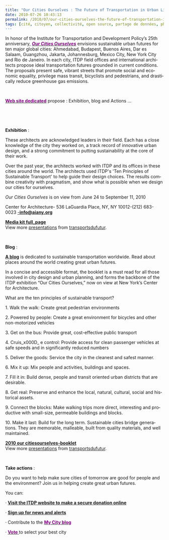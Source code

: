 ```yaml
---
title: "Our Cities Ourselves : The Future of Transportation in Urban Life"
date: 2010-07-26 10:43:13
permalink: /2010/07/our-cities-ourselves-the-future-of-transportation-in-urban-life.html
tags: [cité, citoyen, collectivité, open source, partage de données, philanthropie, Plateforme d'idées]
---
```


<p class="MsoNormal"><span lang="EN">In honor of the Institute for Transportation and Development Policy’s 25th anniversary, <em><strong><span><a href="http://cfa.aiany.org/index.php?section=exhibitions&expid=119"><span><font color="#800080">Our Cities Ourselves</font></span></a></span></strong></em> envisions sustainable urban futures for ten major global cities: Ahmedabad, Budapest, Buenos Aires, Dar es Salaam, Guangzhou, Jakarta, Johannesburg, Mexico City, New York City and Rio de Janeiro. In each city, ITDP field offices and international architects propose ideal transportation futures grounded in current conditions. The proposals present safe, vibrant streets that promote social and economic equality, privilege mass transit, bicyclists and pedestrians, and drastically reduce greenhouse gas emissions.</span><span lang="EN-GB"></span></p> <p class="MsoNormal"><span lang="EN-GB"> </span></p> <p class="MsoNormal"><strong><span lang="EN-GB"><a href="http://www.ourcitiesourselves.org/"><font color="#800080">Web site dedicated</font></a></span></strong><span lang="EN-GB"> propose : Exhibition, blog and Actions ...</span></p> <p class="MsoNormal"><span lang="EN-GB"></span> </p> <p class="MsoNormal"><span lang="EN-GB"> </span></p>  <!--more-->  <p class="MsoNormal"><span lang="EN-GB"> </span></p> <p class="MsoNormal"><strong><span lang="EN-GB">Exhibition</span></strong><span lang="EN-GB"> : </span></p> <p class="MsoNormal"><span lang="EN-GB">These architects are acknowledged leaders in their field. Each has a close knowledge of the city they worked on, a track record of innovative urban design, and a strong commitment to putting sustainability at the core of their work.</span></p> <p class="MsoNormal"><span lang="EN-GB">Over the past year, the architects worked with ITDP and its offices in these cities around the world. The architects used ITDP's 'Ten Principles of Sustainable Transport' to help guide their design choices. The results combine creativity with pragmatism, and show what is possible when we design our cities for ourselves.</span></p> <p class="MsoNormal"><em><span lang="EN-GB">Our Cities Ourselves</span></em><span lang="EN-GB"> is on view from June 24 to </span><span lang="EN-GB">September 11, 2010</span><span lang="EN-GB"></span></p> <p class="MsoNormal"><span lang="EN-GB">Center for Architecture- 536 LaGuardia Place, NY, NY 10012-(212) 683-0023 <a href="mailto:-info@aiany.org">-<strong>info@aiany.org</strong></a></span></p> <div id="__ss_4837197"><strong><a href="http://www.slideshare.net/transportsdufutur/media-kit-fullpage" title="Media kit full_page">Media kit full_page</a></strong>   <div>View more <a href="http://www.slideshare.net/">presentations</a> from <a href="http://www.slideshare.net/transportsdufutur">transportsdufutur</a>.</div></div> <p class="MsoNormal"><span lang="EN-GB"></span> </p> <p class="MsoNormal"><strong><span lang="EN-GB">Blog</span></strong><span lang="EN-GB"> : </span></p> <p class="MsoNormal"><span lang="EN-GB"><strong><a href="http://www.ourcitiesourselves.org/index.php/my_city/detail/our_cities_ourselves_opening/" target="_blank">A blog</a></strong> is dedicated to sustainable transportation worldwide. Read about places around the world creating great urban futures.</span></p> <p class="MsoNormal"><span lang="EN-GB">In a concise and accessible format, the booklet is a must read for all those involved in city design and urban planning, and forms the backbone of the ITDP exhibition “Our Cities Ourselves,” now on view at New York’s Center for Architecture. </span></p> <p class="MsoNormal"><span lang="EN-GB">What are the ten principles of sustainable transport?</span></p> <p class="MsoNormal"><span lang="EN-GB">1. Walk the walk: Create great pedestrian environments</span></p> <p class="MsoNormal"><span lang="EN-GB">2. Powered by people: Create a great environment for bicycles and other non-motorized vehicles</span></p> <p class="MsoNormal"><span lang="EN-GB">3. Get on the bus: Provide great, cost-effective public transport</span></p> <p class="MsoNormal"><span lang="EN-GB">4. Cruis_x000D_
e control: Provide access for clean passenger vehicles at safe speeds and in significantly reduced numbers</span></p> <p class="MsoNormal"><span lang="EN-GB">5. Deliver the goods: Service the city in the cleanest and safest manner.</span></p> <p class="MsoNormal"><span lang="EN-GB">6. Mix it up: Mix people and activities, buildings and spaces.</span></p> <p class="MsoNormal"><span lang="EN-GB">7. Fill it in: Build dense, people and transit oriented urban districts that are desirable. </span></p> <p class="MsoNormal"><span lang="EN-GB">8. Get real: Preserve and enhance the local, natural, cultural, social and historical assets. </span></p> <p class="MsoNormal"><span lang="EN-GB">9. Connect the blocks: Make walking trips more direct, interesting and productive with small-size, permeable buildings and blocks.</span></p> <p class="MsoNormal"><span lang="EN-GB">10. Make it last: Build for the long term. Sustainable cities bridge generations. They are memorable, malleable, built from quality materials, and well maintained.</span></p> <div id="__ss_4837206"><strong><a href="http://www.slideshare.net/transportsdufutur/2010-our-citiesourselvesbooklet" title="2010 our citiesourselves-booklet">2010 our citiesourselves-booklet</a></strong>   <div>View more <a href="http://www.slideshare.net/">presentations</a> from <a href="http://www.slideshare.net/transportsdufutur">transportsdufutur</a>.</div></div> <p class="MsoNormal"> </p> <p class="MsoNormal"><strong><span lang="EN-GB">Take actions </span></strong><span lang="EN-GB">: </span></p> <p class="MsoNormal"><span lang="EN-GB">Do you want to help make sure cities of tomorrow are good for people and the environment? Join us in helping create great urban futures.</span></p> <p class="MsoNormal"><span lang="EN-GB">You can:</span></p> <p class="MsoNormal"><span lang="EN-GB"><span>·<span> </span></span></span><span dir="ltr"><strong><span><a href="http://www.itdp.org/donate"><span lang="EN-GB">Visit the ITDP website to make a secure donation online</span></a></span></strong></span><strong><span lang="EN-GB"></span></strong></p> <p class="MsoNormal"><span lang="EN-GB"><span>·<span> </span></span></span><span dir="ltr"><strong><span><a href="http://www.ourcitiesourselves.org/index.php/take_action/mailing_list/"><span lang="EN-GB">Sign up for news and alerts</span></a></span></strong></span><strong><span lang="EN-GB"></span></strong></p> <p class="MsoNormal"><span lang="EN-GB"><span>·<span> </span></span></span><span dir="ltr"><span lang="EN-GB">Contribute to the </span></span><strong><span><a href="http://www.ourcitiesourselves.org/index.php/my_city/"><span lang="EN-GB"><font color="#800080">My City blog</font></span></a></span></strong><span lang="EN-GB"></span></p> <p class="MsoNormal"><span lang="EN-GB"><span>·<span> </span></span></span><span dir="ltr"><strong><span lang="EN-GB"><a href="http://www.ourcitiesourselves.org/index.php/take_action/poll/"><font color="#800080">Vote<span style="font-weight: normal"> </span></font></a></span></strong></span><span lang="EN-GB">to select your best city</span></p>
